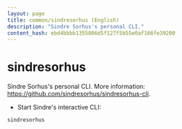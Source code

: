 ```yaml
---
layout: page
title: common/sindresorhus (English)
description: "Sindre Sorhus's personal CLI."
content_hash: ebd4bbbb1355806d5f127f5b55e0af166fe39200
---
```

# sindresorhus

Sindre Sorhus's personal CLI.
More information: <https://github.com/sindresorhus/sindresorhus-cli>.

- Start Sindre's interactive CLI:

`sindresorhus`
